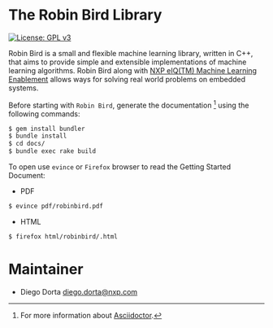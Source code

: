 # The Robin Bird Library

[![License: GPL v3](https://img.shields.io/badge/License-GPLv3-blue.svg)](https://www.gnu.org/licenses/gpl-3.0)

Robin Bird is a small and flexible machine learning library, written in C++, that
aims to provide simple and extensible implementations of machine learning algorithms.
Robin Bird along with
[NXP eIQ(TM) Machine Learning Enablement](https://www.nxp.com/docs/en/nxp/user-guides/UM11226.pdf)
allows ways for solving real world problems on embedded systems.

Before starting with `Robin Bird`, generate the documentation [^1]  using the following
commands:

```bash
$ gem install bundler
$ bundle install
$ cd docs/
$ bundle exec rake build
```
To open use `evince` or `Firefox` browser to read the Getting Started Document:

* PDF

```bash
$ evince pdf/robinbird.pdf
```
* HTML

```bash
$ firefox html/robinbird/.html
```

# Maintainer

* Diego Dorta <diego.dorta@nxp.com>

[^1]: For more information about [Asciidoctor](https://asciidoctor.org/).
